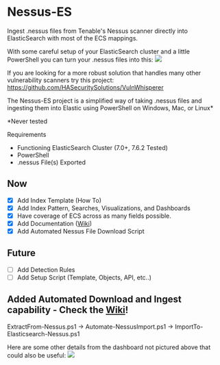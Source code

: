 # Nessus-ES
Ingest .nessus files from Tenable's Nessus scanner directly into ElasticSearch with most of the ECS mappings.

With some careful setup of your ElasticSearch cluster and a little PowerShell you can turn your .nessus files into this:
![](https://github.com/nicpenning/Nessus-ES/blob/master/Nessus_Dashboard.png)

If you are looking for a more robust solution that handles many other vulnerability scanners try this project: https://github.com/HASecuritySolutions/VulnWhisperer

The Nessus-ES project is a simplified way of taking .nessus files and ingesting them into Elastic using PowerShell on Windows, Mac, or Linux*

*Never tested

Requirements
* Functioning ElasticSearch Cluster (7.0+, 7.6.2 Tested)
* PowerShell
* .nessus File(s) Exported

## Now
- [X] Add Index Template (How To)
- [X] Add Index Pattern, Searches, Visualizations, and Dashboards
- [X] Have coverage of ECS across as many fields possible.
- [X] Add Documentation ([Wiki](https://github.com/nicpenning/Nessus-ES/wiki))
- [X] Add Automated Nessus File Download Script

## Future
- [ ] Add Detection Rules
- [ ] Add Setup Script (Template, Objects, API, etc..)

## Added Automated Download and Ingest capability - Check the [Wiki](https://github.com/nicpenning/Nessus-ES/wiki)!
ExtractFrom-Nessus.ps1 -> Automate-NessusImport.ps1 -> ImportTo-Elasticsearch-Nessus.ps1


Here are some other details from the dashboard not pictured above that could also be useful:
![](https://github.com/nicpenning/Nessus-ES/blob/master/Nessus_Details_Dashboard.png?raw=true)
